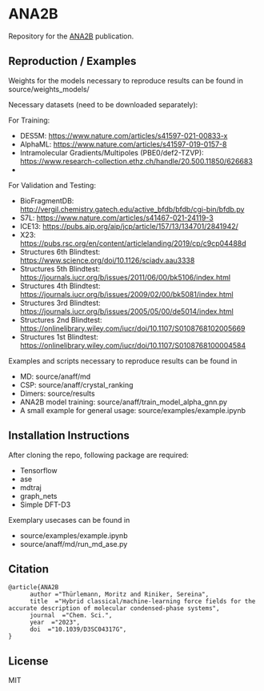# ANA2B
Repository for the [ANA2B](https://pubs.rsc.org/en/content/articlelanding/2023/sc/d3sc04317g) publication. 

## Reproduction / Examples

Weights for the models necessary to reproduce results can be found in source/weights_models/

Necessary datasets (need to be downloaded separately):

For Training:
- DES5M: https://www.nature.com/articles/s41597-021-00833-x
- AlphaML: https://www.nature.com/articles/s41597-019-0157-8
- Intramolecular Gradients/Multipoles (PBE0/def2-TZVP): https://www.research-collection.ethz.ch/handle/20.500.11850/626683
- 
For Validation and Testing:
- BioFragmentDB: http://vergil.chemistry.gatech.edu/active_bfdb/bfdb/cgi-bin/bfdb.py
- S7L: https://www.nature.com/articles/s41467-021-24119-3
- ICE13: https://pubs.aip.org/aip/jcp/article/157/13/134701/2841942/
- X23: https://pubs.rsc.org/en/content/articlelanding/2019/cp/c9cp04488d
- Structures 6th Blindtest: https://www.science.org/doi/10.1126/sciadv.aau3338
- Structures 5th Blindtest: https://journals.iucr.org/b/issues/2011/06/00/bk5106/index.html
- Structures 4th Blindtest: https://journals.iucr.org/b/issues/2009/02/00/bk5081/index.html
- Structures 3rd Blindtest: https://journals.iucr.org/b/issues/2005/05/00/de5014/index.html
- Structures 2nd Blindtest: https://onlinelibrary.wiley.com/iucr/doi/10.1107/S0108768102005669
- Structures 1st Blindtest: https://onlinelibrary.wiley.com/iucr/doi/10.1107/S0108768100004584

Examples and scripts necessary to reproduce results can be found in 
- MD: source/anaff/md 
- CSP: source/anaff/crystal_ranking
- Dimers: source/results
- ANA2B model training: source/anaff/train_model_alpha_gnn.py
- A small example for general usage: source/examples/example.ipynb

## Installation Instructions

After cloning the repo, following package are required:
- Tensorflow
- ase
- mdtraj
- graph_nets
- Simple DFT-D3

Exemplary usecases can be found in
- source/examples/example.ipynb
- source/anaff/md/run_md_ase.py

## Citation

```
@article{ANA2B
      author ="Thürlemann, Moritz and Riniker, Sereina",
      title  ="Hybrid classical/machine-learning force fields for the accurate description of molecular condensed-phase systems",
      journal  ="Chem. Sci.",
      year  ="2023",
      doi  ="10.1039/D3SC04317G",
}
```

## License

MIT
